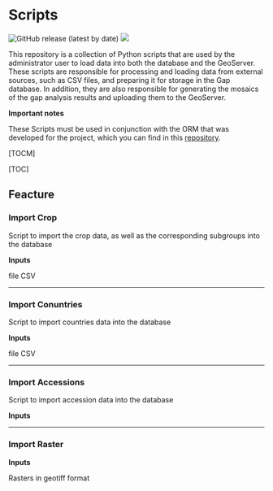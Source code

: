 # Scripts

![GitHub release (latest by date)](https://img.shields.io/github/v/release/CIAT-DAPA/spcat_scripts) ![](https://img.shields.io/github/v/tag/CIAT-DAPA/spcat_scripts)

This repository is a collection of Python scripts that are used by the administrator user to load data into both the database and the GeoServer. These scripts are responsible for processing and loading data from external sources, such as CSV files, and preparing it for storage in the Gap database. In addition, they are also responsible for generating the mosaics of the gap analysis results and uploading them to the GeoServer.

**Important notes**

These Scripts must be used in conjunction with the ORM that was developed for the project, which you can find in this [repository](https://github.com/CIAT-DAPA/spcat_orm).

[TOCM]

[TOC]

## Feacture

### Import Crop

Script to import the crop data, as well as the corresponding subgroups into the database

**Inputs**

file CSV

-----------

### Import Conuntries

Script to import countries data into the database

**Inputs**

file CSV

-------------

### Import Accessions

Script to import accession data into the database

**Inputs**

--------------

### Import Raster

**Inputs**

Rasters in geotiff format
